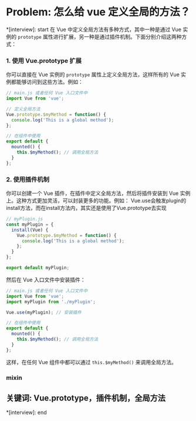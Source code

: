 # Problem: 怎么给 vue 定义全局的方法？

*[interview]: start
在 Vue 中定义全局方法有多种方式，其中一种是通过 Vue 实例的 `prototype` 属性进行扩展，另一种是通过插件机制。下面分别介绍这两种方式：

### 1. 使用 Vue.prototype 扩展

你可以直接在 Vue 实例的 `prototype` 属性上定义全局方法，这样所有的 Vue 实例都能够访问到这些方法。例如：

```javascript
// main.js 或者任何 Vue 入口文件中
import Vue from 'vue';

// 定义全局方法
Vue.prototype.$myMethod = function() {
  console.log('This is a global method');
};

// 在组件中使用
export default {
  mounted() {
    this.$myMethod(); // 调用全局方法
  }
};
```

### 2. 使用插件机制

你可以创建一个 Vue 插件，在插件中定义全局方法，然后将插件安装到 Vue 实例上。这种方式更加灵活，可以封装更多的功能。例如：
Vue.use会触发plugin的install方法，而在install方法内，其实还是使用了Vue.prototype去实现
```javascript
// myPlugin.js
const myPlugin = {
  install(Vue) {
    Vue.prototype.$myMethod = function() {
      console.log('This is a global method');
    };
  }
};

export default myPlugin;
```

然后在 Vue 入口文件中安装插件：

```javascript
// main.js 或者任何 Vue 入口文件中
import Vue from 'vue';
import myPlugin from './myPlugin';

Vue.use(myPlugin); // 安装插件

// 在组件中使用
export default {
  mounted() {
    this.$myMethod(); // 调用全局方法
  }
};
```

这样，在任何 Vue 组件中都可以通过 `this.$myMethod()` 来调用全局方法。
### mixin
## 关键词: Vue.prototype，插件机制，全局方法
*[interview]: end
